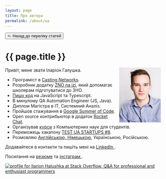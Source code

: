 ```yaml
---
layout: page
title: Про автора
permalink: /about/ua
---
```


<button class="back-to-articles-btn" onclick="location.href='/'" type="button"><- Назад до переліку статей</button>

<h1 itemprop="name">{{ page.title }}</h1>

<img align="right" src="/assets/images/about-me-my-photo.jpg" alt="Ilarion Halushka" width="135" height="178"/>

Привіт, мене звати Іларіон Галушка.

<ul>
 <li>Програміст в <a target="_blank" href="https://corp.castingnetworks.com/">Casting Networks</a>.</li>
 <li>Розробник додатку <a target="_blank" href="https://apps.apple.com/by/app/%D0%B7%D0%BD%D0%BE-%D0%BD%D0%B0-%D1%96%D0%B7%D1%96/id1578565229">ZNO na izi</a>, який допомагає школярам підготуватися до ЗНО.</li>
 <li><a target="_blank" href="https://github.com/IlarionHalushka">Пишу код</a> на JavaScript та Typescript.</li>
 <li>В минулому QA Automation Engineer (JS, Java).</li>
 <li>Диплом Магістра в ІТ, Системний Аналіз.</li>
 <li>Пройшов стажування в <a target="_blank" href="https://ilarionhalushka.github.io/Cracking-Google-Summer-of-Code-GSoC">Google Summer of Code</a>.</li>
 <li>Open source контрибьютор в додаток <a target="_blank" href="https://github.com/RocketChat/Rocket.Chat.ReactNative">Rocket Chat</a>.</li>
 <li>Організував <a target="_blank" href="https://ilarionhalushka.github.io/Results-Of-My-IT-Courses/">курси</a> з Компьютерних наук для студентів.</li>
 <li>Переможець хакатону <a target="_blank" href="https://www.testuastartups.com/post/testuastartups8">TEST UA STARTUPS #8</a>.</li>
 <li>Розмовляю <a target="_blank" href="https://www.duolingo.com/profile/IlarionHalushka">Англійською, Німецькою</a>, Українською, Російською.</li>
</ul>


Додавайтеся в контакти та пишіть мені на  <a target="_blank" href="https://www.linkedin.com/in/ilarion-halushka-6a31a5173">LinkedIn <i class="fa fa-1x fa-linkedin-square"></i></a>.

Посилання на <a target="_blank" href="https://drive.google.com/drive/folders/1wUBlBntdIpNfXWWHBD_iDqvBcCLNkzXM?usp=sharing)">резюме</a>
та <a target="_blank" href="https://www.instagram.com/h.i.l.a.r.i.o.n/">інстаграм <i class="fa fa-1x fa-instagram"></i></a>.


<a target="_blank" href="https://stackoverflow.com/users/9110955/ilarion-halushka">
  <img src="https://stackoverflow.com/users/flair/9110955.png"
   width="208" height="58"
   alt="profile for Ilarion Halushka at Stack Overflow, Q&amp;A for professional and enthusiast programmers"
   title="profile for Ilarion Halushka at Stack Overflow, Q&amp;A for professional and enthusiast programmers"
  />
</a>


